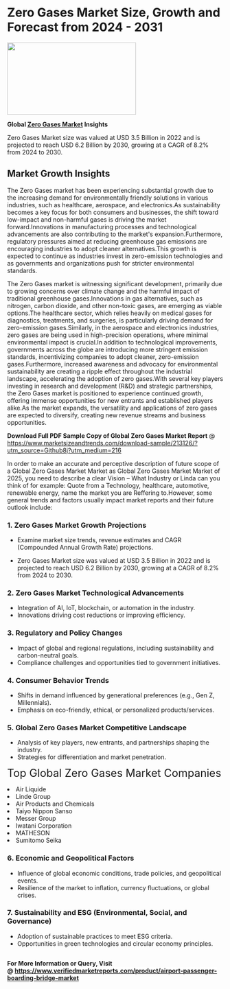 <H1>Zero Gases Market Size, Growth and Forecast from 2024 - 2031</H1><img class="aligncenter size-medium wp-image-584254" src="https://thirdeyenews.in/wp-content/uploads/2024/09/Global-Market-Research-300x168.jpeg" alt="" width="300" height="168" /><p><strong>Global&nbsp;<a href="https://www.marketsizeandtrends.com/download-sample/213126/?utm_source=Github8j?utm_medium=216">Zero Gases Market</a> Insights</strong></p><p>Zero Gases Market size was valued at USD 3.5 Billion in 2022 and is projected to reach USD 6.2 Billion by 2030, growing at a CAGR of 8.2% from 2024 to 2030.</p><p><h2>Market Growth Insights</h2> <p>The Zero Gases market has been experiencing substantial growth due to the increasing demand for environmentally friendly solutions in various industries, such as healthcare, aerospace, and electronics.As sustainability becomes a key focus for both consumers and businesses, the shift toward low-impact and non-harmful gases is driving the market forward.Innovations in manufacturing processes and technological advancements are also contributing to the market's expansion.Furthermore, regulatory pressures aimed at reducing greenhouse gas emissions are encouraging industries to adopt cleaner alternatives.This growth is expected to continue as industries invest in zero-emission technologies and as governments and organizations push for stricter environmental standards.</p> <p>The Zero Gases market is witnessing significant development, primarily due to growing concerns over climate change and the harmful impact of traditional greenhouse gases.Innovations in gas alternatives, such as nitrogen, carbon dioxide, and other non-toxic gases, are emerging as viable options.The healthcare sector, which relies heavily on medical gases for diagnostics, treatments, and surgeries, is particularly driving demand for zero-emission gases.Similarly, in the aerospace and electronics industries, zero gases are being used in high-precision operations, where minimal environmental impact is crucial.In addition to technological improvements, governments across the globe are introducing more stringent emission standards, incentivizing companies to adopt cleaner, zero-emission gases.Furthermore, increased awareness and advocacy for environmental sustainability are creating a ripple effect throughout the industrial landscape, accelerating the adoption of zero gases.With several key players investing in research and development (R&D) and strategic partnerships, the Zero Gases market is positioned to experience continued growth, offering immense opportunities for new entrants and established players alike.As the market expands, the versatility and applications of zero gases are expected to diversify, creating new revenue streams and business opportunities.<p><span class=""><strong>Download Full PDF Sample Copy of Global Zero Gases Market Report</strong> @ <a href="https://www.marketsizeandtrends.com/download-sample/213126/?utm_source=Github8j?utm_medium=216" target="_blank">https://www.marketsizeandtrends.com/download-sample/213126/?utm_source=Github8j?utm_medium=216</a></span></p><p>In order to make an accurate and perceptive description of future scope of a Global&nbsp;Zero Gases Market Market as Global&nbsp;Zero Gases Market Market of 2025, you need to describe a clear Vision &ndash; What Industry or Linda can you think of for example: Quote from a Technology, healthcare, automotive, renewable energy, name the market you are Reffering to.However, some general trends and factors usually impact market reports and their future outlook include:</p><h3>1.&nbsp;<strong>Zero Gases Market Growth Projections</strong></h3><ul><li>Examine market size trends, revenue estimates and CAGR (Compounded Annual Growth Rate) projections.</li><li><p>Zero Gases Market size was valued at USD 3.5 Billion in 2022 and is projected to reach USD 6.2 Billion by 2030, growing at a CAGR of 8.2% from 2024 to 2030.</p></li></ul><h3>2.&nbsp;<strong>Zero Gases Market Technological Advancements</strong></h3><ul><li>Integration of AI, IoT, blockchain, or automation in the industry.</li><li>Innovations driving cost reductions or improving efficiency.</li></ul><h3>3.&nbsp;<strong>Regulatory and Policy Changes</strong></h3><ul><li>Impact of global and regional regulations, including sustainability and carbon-neutral goals.</li><li>Compliance challenges and opportunities tied to government initiatives.</li></ul><h3>4.&nbsp;<strong>Consumer Behavior Trends</strong></h3><ul><li>Shifts in demand influenced by generational preferences (e.g., Gen Z, Millennials).</li><li>Emphasis on eco-friendly, ethical, or personalized products/services.</li></ul><h3>5.&nbsp;<strong>Global Zero Gases Market Competitive Landscape</strong></h3><ul><li>Analysis of key players, new entrants, and partnerships shaping the industry.</li><li>Strategies for differentiation and market penetration.</li></ul><p data-pm-slice="1 1 []"><span style="color: inherit; font-family: inherit; font-size: 25px;">Top Global Zero Gases Market Companies</span></p><div class="" data-test-id=""><p><li>Air Liquide</li><li> Linde Group</li><li> Air Products and Chemicals</li><li> Taiyo Nippon Sanso</li><li> Messer Group</li><li> Iwatani Corporation</li><li> MATHESON</li><li> Sumitomo Seika</li></p></div><h3>6.&nbsp;<strong>Economic and Geopolitical Factors</strong></h3><ul><li>Influence of global economic conditions, trade policies, and geopolitical events.</li><li>Resilience of the market to inflation, currency fluctuations, or global crises.</li></ul><h3>7.&nbsp;<strong>Sustainability and ESG (Environmental, Social, and Governance)</strong></h3><ul><li>Adoption of sustainable practices to meet ESG criteria.</li><li>Opportunities in green technologies and circular economy principles.</li></ul><h2><strong style="font-size: 14px;">For More Information or Query, Visit @&nbsp;</strong><a style="background-color: #ffffff; font-size: 14px;" href="https://www.marketsizeandtrends.com/report/zero-gases-market/" target="_blank">https://www.verifiedmarketreports.com/product/airport-passenger-boarding-bridge-market</a></h2>